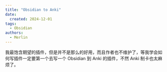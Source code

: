 ```yaml
---
title: "Obsidian to Anki"
date:
  created: 2024-12-01
tags:
  - Obsidian
authors:
  - Merlin
---
```


我最饱含期望的插件，但是并不是那么的好用，而且作者也不维护了，等我学会如何写插件一定要第一个去写一个 Obsidian 到 Anki 的插件，不然 Anki 制卡也太麻烦了。